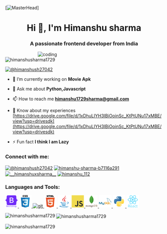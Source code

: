 [![MasterHead](https://raw.githubusercontent.com/gist/MedRedha/fd8e2481bde2610c96b9aafde543879c/raw/88624e8d31c4295973dcb7c900dacf0edc0a6d99/coding.gif)]
<h1 align="center">Hi 👋, I'm Himanshu sharma</h1>
<h3 align="center">A passionate frontend developer from India</h3>
<img alt="coding" width="400" align="right" src="https://gifdb.com/images/high/animated-cowboy-computer-coding-w60pcikl6ieg525n.gif">
<p align="left"> <img src="https://komarev.com/ghpvc/?username=himanshusharma1729&label=Profile%20views&color=0e75b6&style=flat" alt="himanshusharma1729" /> </p>

<p align="left"> <a href="https://twitter.com/himanshush27042" target="blank"><img src="https://img.shields.io/twitter/follow/himanshush27042?logo=twitter&style=for-the-badge" alt="@himanshush27042" /></a> </p>

- 🔭 I’m currently working on **Movie Apk**

- 💬 Ask me about **Python,Javascript**

- 📫 How to reach me **himanshu1729sharma@gmail.com**

- 📄 Know about my experiences [https://drive.google.com/file/d/1xDhuLIYH3IBiOoinSc_KtPtUNu17xMBE/view?usp=drivesdk](https://drive.google.com/file/d/1xDhuLIYH3IBiOoinSc_KtPtUNu17xMBE/view?usp=drivesdk)

- ⚡ Fun fact **I think I am Lazy**

<h3 align="left">Connect with me:</h3>
<p align="left">
<a href="https://twitter.com/@himanshush27042" target="blank"><img align="center" src="https://raw.githubusercontent.com/rahuldkjain/github-profile-readme-generator/master/src/images/icons/Social/twitter.svg" alt="@himanshush27042" height="30" width="40" /></a>
<a href="https://linkedin.com/in/himanshu-sharma-b7116a291" target="blank"><img align="center" src="https://raw.githubusercontent.com/rahuldkjain/github-profile-readme-generator/master/src/images/icons/Social/linked-in-alt.svg" alt="himanshu-sharma-b7116a291" height="30" width="40" /></a>
<a href="https://instagram.com/__himanshuxsharma__" target="blank"><img align="center" src="https://raw.githubusercontent.com/rahuldkjain/github-profile-readme-generator/master/src/images/icons/Social/instagram.svg" alt="__himanshuxsharma__" height="30" width="40" /></a>
<a href="https://www.codechef.com/users/himanshu_112" target="blank"><img align="center" src="https://cdn.jsdelivr.net/npm/simple-icons@3.1.0/icons/codechef.svg" alt="himanshu_112" height="30" width="40" /></a>
</p>

<h3 align="left">Languages and Tools:</h3>
<p align="left"> <a href="https://getbootstrap.com" target="_blank" rel="noreferrer"> <img src="https://raw.githubusercontent.com/devicons/devicon/master/icons/bootstrap/bootstrap-plain-wordmark.svg" alt="bootstrap" width="40" height="40"/> </a> <a href="https://www.w3schools.com/css/" target="_blank" rel="noreferrer"> <img src="https://raw.githubusercontent.com/devicons/devicon/master/icons/css3/css3-original-wordmark.svg" alt="css3" width="40" height="40"/> </a> <a href="https://git-scm.com/" target="_blank" rel="noreferrer"> <img src="https://www.vectorlogo.zone/logos/git-scm/git-scm-icon.svg" alt="git" width="40" height="40"/> </a> <a href="https://www.w3.org/html/" target="_blank" rel="noreferrer"> <img src="https://raw.githubusercontent.com/devicons/devicon/master/icons/html5/html5-original-wordmark.svg" alt="html5" width="40" height="40"/> </a> <a href="https://www.java.com" target="_blank" rel="noreferrer"> <img src="https://raw.githubusercontent.com/devicons/devicon/master/icons/java/java-original.svg" alt="java" width="40" height="40"/> </a> <a href="https://developer.mozilla.org/en-US/docs/Web/JavaScript" target="_blank" rel="noreferrer"> <img src="https://raw.githubusercontent.com/devicons/devicon/master/icons/javascript/javascript-original.svg" alt="javascript" width="40" height="40"/> </a> <a href="https://www.mongodb.com/" target="_blank" rel="noreferrer"> <img src="https://raw.githubusercontent.com/devicons/devicon/master/icons/mongodb/mongodb-original-wordmark.svg" alt="mongodb" width="40" height="40"/> </a> <a href="https://www.mysql.com/" target="_blank" rel="noreferrer"> <img src="https://raw.githubusercontent.com/devicons/devicon/master/icons/mysql/mysql-original-wordmark.svg" alt="mysql" width="40" height="40"/> </a> <a href="https://www.python.org" target="_blank" rel="noreferrer"> <img src="https://raw.githubusercontent.com/devicons/devicon/master/icons/python/python-original.svg" alt="python" width="40" height="40"/> </a> <a href="https://reactjs.org/" target="_blank" rel="noreferrer"> <img src="https://raw.githubusercontent.com/devicons/devicon/master/icons/react/react-original-wordmark.svg" alt="react" width="40" height="40"/> </a> </p>

<p><img align="left" src="https://github-readme-stats.vercel.app/api/top-langs?username=himanshusharma1729&show_icons=true&locale=en&layout=compact" alt="himanshusharma1729" /></p>

<p>&nbsp;<img align="center" src="https://github-readme-stats.vercel.app/api?username=himanshusharma1729&show_icons=true&locale=en" alt="himanshusharma1729" /></p>

<p><img align="center" src="https://github-readme-streak-stats.herokuapp.com/?user=himanshusharma1729&" alt="himanshusharma1729" /></p>

